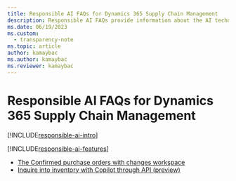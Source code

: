 ```yaml
---
title: Responsible AI FAQs for Dynamics 365 Supply Chain Management
description: Responsible AI FAQs provide information about the AI technology that's used in Microsoft Dynamics 365 Supply Chain Management. They include key considerations and details about how the AI is used, how it was tested and evaluated, and any specific limitations.
ms.date: 06/19/2023
ms.custom: 
  - transparency-note
ms.topic: article
author: kamaybac
ms.author: kamaybac
ms.reviewer: kamaybac
---
```


# Responsible AI FAQs for Dynamics 365 Supply Chain Management

[!INCLUDE[responsible-ai-intro](../includes/responsible-ai-intro.md)]

[!INCLUDE[responsible-ai-features](../includes/responsible-ai-features.md)]

- [The Confirmed purchase orders with changes workspace](faq-confirmed-po-changes.md)
- [Inquire into inventory with Copilot through API (preview)](faq-inventory-query.md)
